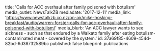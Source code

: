 title: 'Calls for ACC overhaul after family poisoned with botulism'
media_outlet: NewsTalkZB
mediadate: '2017-12-11'
media_link: 'https://www.newstalkzb.co.nz/on-air/mike-hosking-breakfast/audio/warren-forster-calls-for-acc-overhaul-after-family-poisoned-with-botulism/'
media_blurb: 'An ACC lawyer wants to see sickness - such as that endured by a Waikato family after eating botulism-contaminated meat - covered by the system.'
id: 37a69f85-4609-454d-82bd-6d36732589bc
published: false
blueprint: publications
